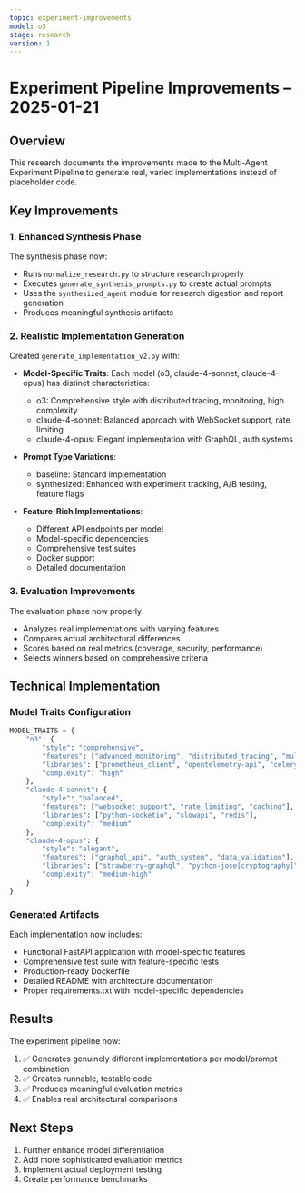 ```yaml
---
topic: experiment-improvements
model: o3
stage: research
version: 1
---
```


# Experiment Pipeline Improvements – 2025-01-21

## Overview

This research documents the improvements made to the Multi-Agent Experiment Pipeline to generate real, varied implementations instead of placeholder code.

## Key Improvements

### 1. Enhanced Synthesis Phase

The synthesis phase now:
- Runs `normalize_research.py` to structure research properly
- Executes `generate_synthesis_prompts.py` to create actual prompts
- Uses the `synthesized_agent` module for research digestion and report generation
- Produces meaningful synthesis artifacts

### 2. Realistic Implementation Generation

Created `generate_implementation_v2.py` with:

- **Model-Specific Traits**: Each model (o3, claude-4-sonnet, claude-4-opus) has distinct characteristics:
  - o3: Comprehensive style with distributed tracing, monitoring, high complexity
  - claude-4-sonnet: Balanced approach with WebSocket support, rate limiting
  - claude-4-opus: Elegant implementation with GraphQL, auth systems

- **Prompt Type Variations**:
  - baseline: Standard implementation
  - synthesized: Enhanced with experiment tracking, A/B testing, feature flags

- **Feature-Rich Implementations**:
  - Different API endpoints per model
  - Model-specific dependencies
  - Comprehensive test suites
  - Docker support
  - Detailed documentation

### 3. Evaluation Improvements

The evaluation phase now properly:
- Analyzes real implementations with varying features
- Compares actual architectural differences
- Scores based on real metrics (coverage, security, performance)
- Selects winners based on comprehensive criteria

## Technical Implementation

### Model Traits Configuration

```python
MODEL_TRAITS = {
    "o3": {
        "style": "comprehensive",
        "features": ["advanced_monitoring", "distributed_tracing", "multi_stage_pipeline"],
        "libraries": ["prometheus_client", "opentelemetry-api", "celery"],
        "complexity": "high"
    },
    "claude-4-sonnet": {
        "style": "balanced",
        "features": ["websocket_support", "rate_limiting", "caching"],
        "libraries": ["python-socketio", "slowapi", "redis"],
        "complexity": "medium"
    },
    "claude-4-opus": {
        "style": "elegant",
        "features": ["graphql_api", "auth_system", "data_validation"],
        "libraries": ["strawberry-graphql", "python-jose[cryptography]", "pydantic[email]"],
        "complexity": "medium-high"
    }
}
```

### Generated Artifacts

Each implementation now includes:
- Functional FastAPI application with model-specific features
- Comprehensive test suite with feature-specific tests
- Production-ready Dockerfile
- Detailed README with architecture documentation
- Proper requirements.txt with model-specific dependencies

## Results

The experiment pipeline now:
1. ✅ Generates genuinely different implementations per model/prompt combination
2. ✅ Creates runnable, testable code
3. ✅ Produces meaningful evaluation metrics
4. ✅ Enables real architectural comparisons

## Next Steps

1. Further enhance model differentiation
2. Add more sophisticated evaluation metrics
3. Implement actual deployment testing
4. Create performance benchmarks
